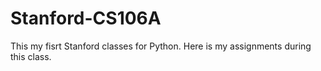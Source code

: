 # Stanford-CS106A
This my fisrt Stanford classes for Python.
Here is my assignments during this class.
